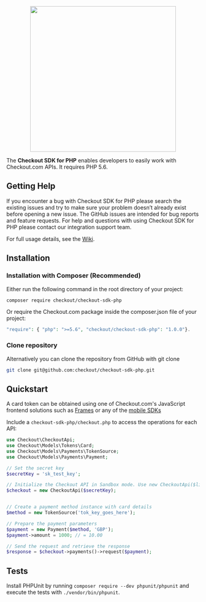 <p align="center"><img src="https://www.checkout.com/static/img/checkout-logo/logo.svg" width="380"></p>


The **Checkout SDK for PHP** enables developers to easily work with Checkout.com APIs.
It requires PHP 5.6.

## Getting Help

If you encounter a bug with Checkout SDK for PHP please search the existing issues and try to make sure your problem doesn’t already exist before opening a new issue.
The GitHub issues are intended for bug reports and feature requests. For help and questions with using Checkout SDK for PHP please contact our integration support team.

For full usage details, see the [Wiki](https://github.com/checkout/checkout-sdk-php/wiki).


## Installation

### Installation with Composer (Recommended)
Either run the following command in the root directory of your project:
```bash
composer require checkout/checkout-sdk-php
```

Or require the Checkout.com package inside the composer.json file of your project:
```php
"require": { "php": ">=5.6", "checkout/checkout-sdk-php": "1.0.0"}.
```

### Clone repository
Alternatively you can clone the repository from GitHub with git clone
```bash
git clone git@github.com:checkout/checkout-sdk-php.git
```

## Quickstart

A card token can be obtained using one of Checkout.com's JavaScript frontend solutions such as [Frames](https://docs.checkout.com/docs/frames "Frames") or any of the [mobile SDKs](https://docs.checkout.com/docs/sdks#section-mobile-sdk-libraries "Mobile SDKs")

Include a `checkout-sdk-php/checkout.php` to access the operations for each API:

```php
use Checkout\CheckoutApi;
use Checkout\Models\Tokens\Card;
use Checkout\Models\Payments\TokenSource;
use Checkout\Models\Payments\Payment;

// Set the secret key
$secretKey = 'sk_test_key';

// Initialize the Checkout API in Sandbox mode. Use new CheckoutApi($liveSecretKey, false); for production
$checkout = new CheckoutApi($secretKey);


// Create a payment method instance with card details
$method = new TokenSource('tok_key_goes_here');

// Prepare the payment parameters
$payment = new Payment($method, 'GBP');
$payment->amount = 1000; // = 10.00

// Send the request and retrieve the response
$response = $checkout->payments()->request($payment);
```


## Tests
Install PHPUnit by running `composer require --dev phpunit/phpunit` and execute the tests with `./vendor/bin/phpunit`.

